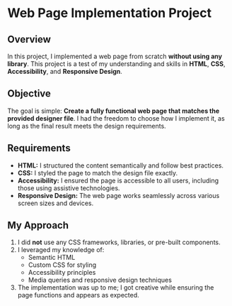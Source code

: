 # Web Page Implementation Project

## Overview

In this project, I implemented a web page from scratch **without using any library**. This project is a test of my understanding and skills in **HTML**, **CSS**, **Accessibility**, and **Responsive Design**.

## Objective

The goal is simple: **Create a fully functional web page that matches the provided designer file**. I had the freedom to choose how I implement it, as long as the final result meets the design requirements.

## Requirements

- **HTML:** I structured the content semantically and follow best practices.
- **CSS:** I styled the page to match the design file exactly.
- **Accessibility:** I ensured the page is accessible to all users, including those using assistive technologies.
- **Responsive Design:** The web page works seamlessly across various screen sizes and devices.

## My Approach

1. I did **not** use any CSS frameworks, libraries, or pre-built components.
2. I leveraged my knowledge of:
   - Semantic HTML
   - Custom CSS for styling
   - Accessibility principles
   - Media queries and responsive design techniques
3. The implementation was up to me; I got creative while ensuring the page functions and appears as expected.
